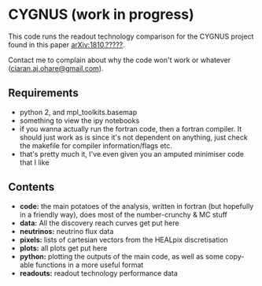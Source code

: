 # CYGNUS (work in progress)

This code runs the readout technology comparison for the CYGNUS project found in this paper [arXiv:1810.?????](https://arxiv.org/abs/1810.?????).

Contact me to complain about why the code won't work or whatever (ciaran.aj.ohare@gmail.com).

## Requirements

* python 2, and mpl_toolkits.basemap
* something to view the ipy notebooks
* if you wanna actually run the fortran code, then a fortran compiler. It should just work as is since it's not dependent on anything, just check the makefile for compiler information/flags etc.
* that's pretty much it, I've even given you an amputed minimiser code that I like

## Contents

* **code:** the main potatoes of the analysis, written in fortran (but hopefully in a friendly way), does most of the number-crunchy & MC stuff
* **data:** All the discovery reach curves get put here
* **neutrinos:** neutrino flux data
* **pixels:** lists of cartesian vectors from the HEALpix discretisation
* **plots:** all plots get put here
* **python:** plotting the outputs of the main code, as well as some copy-able functions in a more useful format
* **readouts:** readout technology performance data
